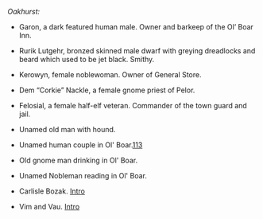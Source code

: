 *Oakhurst:*
- Garon, a dark featured human male. Owner and barkeep of the Ol’ Boar Inn.
- Rurik Lutgehr, bronzed skinned male dwarf with greying dreadlocks and beard which used to be jet black. Smithy.
- Kerowyn, female noblewoman. Owner of General Store.
- Dem “Corkie” Nackle, a female gnome priest of Pelor.
- Felosial, a female half-elf veteran. Commander of the town guard and jail.
- Unamed old man with hound.
- Unamed human couple in Ol' Boar.[113](https://www.dndbeyond.com/forums/d-d-beyond-general/play-by-post/37396-tftyp-part-1-the-sunless-citadel-dm?comment=113)
- Old gnome man drinking in Ol' Boar.
- Unamed Nobleman reading in Ol' Boar.

- Carlisle Bozak. [Intro](https://www.dndbeyond.com/forums/d-d-beyond-general/play-by-post/37396-tftyp-part-1-the-sunless-citadel-dm?comment=134)
- Vim and Vau. [Intro](https://www.dndbeyond.com/forums/d-d-beyond-general/play-by-post/37396-tftyp-part-1-the-sunless-citadel-dm?comment=139)
